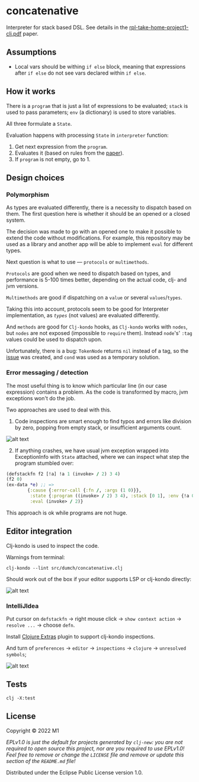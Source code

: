 # concatenative

Interpreter for stack based DSL. See details in the [rpl-take-home-project1-clj.pdf][docs-paper]
paper.

[docs-paper]: https://github.com/Liverm0r/concatenative/blob/main/docs/rpl-take-home-project1-clj.pdf

## Assumptions

- Local vars should be withing `if else` block, meaning that expressions after
`if else` do not see vars declared within `if else`.

## How it works

There is a `program` that is just a list of expressions to be evaluated;
`stack` is used to pass parameters; `env` (a dictionary) is used to store
variables.

All three formulate a `State`.

Evaluation happens with processing `State` in `interpreter` function: 
1. Get next expression from the `program`.
2. Evaluates it (based on rules from the [paper][docs-paper]).
3. If `program` is not empty, go to 1.

## Design choices

### Polymorphism

As types are evaluated differently, there is a necessity to dispatch based on
them. The first question here is whether it should be an opened or a closed system. 

The decision was made to go with an opened one to make it possible to extend
the code without modifications. For example, this repository may be used as a
library and another app will be able to implement `eval` for different types.

Next question is what to use — `protocols` or `multimethods`.

`Protocols` are good when we need to dispatch based on types, and performance is
5-100 times better, depending on the actual code, clj- and jvm versions.

`Multimethods` are good if dispatching on a `value` or several `values`/`types`. 

Taking this into account, protocols seem to be good for Interpreter
implementation, as *`types`* (not values) are evaluated differently.

And `methods` are good for `Clj-kondo` hooks, as `Clj-kondo` works with `nodes`,
but `nodes` are not exposed (impossible to `require` them). Instead `node`'s'
`:tag` values could be used to dispatch upon.

Unfortunately, there is a bug: `TokenNode` returns `nil` instead of a tag, so
the [issue][issue] was created, and `cond` was used as a temporary solution.

[issue]: https://github.com/clj-kondo/clj-kondo/issues/1768

### Error messaging / detection

The most useful thing is to know which particular line (in our case expression)
contains a problem. As the code is transformed by macro, jvm exceptions won't do
the job.

Two approaches are used to deal with this. 

1. Code inspections are smart enough to find typos and errors like division by
zero, popping from empty stack, or insufficient arguments count. 

<img src="https://github.com/Liverm0r/concatenative/blob/main/docs/inspections.png" alt="alt text">

2. If anything crashes, we have usual jvm exception wrapped into ExceptionInfo
with `State` attached, where we can inspect what step the program stumbled over:

```clojure
(defstackfn f2 [!a] !a 1 (invoke> / 2) 3 4)
(f2 0)
(ex-data *e) ;; => 
        {:cause {:error-call {:fn /, :args (1 0)}},
         :state {:program ((invoke> / 2) 3 4), :stack [0 1], :env {!a 0}},
         :eval (invoke> / 2)}

```

This approach is ok while programs are not huge.

## Editor integration

Clj-kondo is used to inspect the code.

Warnings from terminal:

    clj-kondo --lint src/dumch/concatenative.clj

Should work out of the box if your editor supports LSP or clj-kondo directly:

<img src="https://github.com/Liverm0r/concatenative/blob/main/docs/lsp_inspections.gif" alt="alt text">

### IntelliJIdea

Put cursor on `defstackfn` -> right mouse click -> `show context action` -> `resolve ...` -> choose `defn`. 

Install [Clojure Extras][1] plugin to support clj-kondo inspections.

And turn of `preferences` -> `editor` -> `inspections` -> `clojure` -> `unresolved symbols`;

<img src="https://github.com/Liverm0r/concatenative/blob/main/docs/idea_inspections.gif" alt="alt text">

[1]: https://plugins.jetbrains.com/plugin/18108-clojure-extras

## Tests

    clj -X:test

## License

Copyright © 2022 M1

_EPLv1.0 is just the default for projects generated by `clj-new`: you are not_
_required to open source this project, nor are you required to use EPLv1.0!_
_Feel free to remove or change the `LICENSE` file and remove or update this_
_section of the `README.md` file!_

Distributed under the Eclipse Public License version 1.0.
